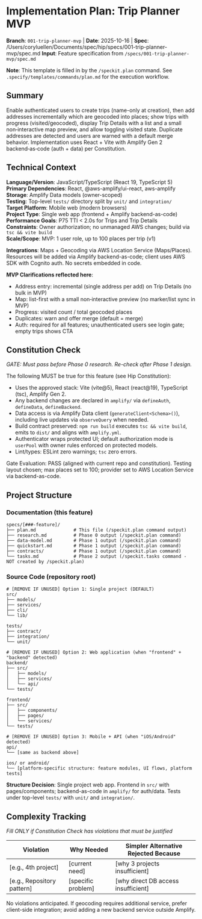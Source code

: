 # Implementation Plan: Trip Planner MVP

**Branch**: `001-trip-planner-mvp` | **Date**: 2025-10-16 | **Spec**: /Users/coryluellen/Documents/spec/hip/specs/001-trip-planner-mvp/spec.md
**Input**: Feature specification from `/specs/001-trip-planner-mvp/spec.md`

**Note**: This template is filled in by the `/speckit.plan` command. See `.specify/templates/commands/plan.md` for the execution workflow.

## Summary

Enable authenticated users to create trips (name-only at creation), then add addresses incrementally which are geocoded into places; show trips with progress (visited/geocoded), display Trip Details with a list and a small non‑interactive map preview, and allow toggling visited state. Duplicate addresses are detected and users are warned with a default merge behavior. Implementation uses React + Vite with Amplify Gen 2 backend‑as‑code (auth + data) per Constitution.

## Technical Context

<!--
  ACTION REQUIRED: Replace the content in this section with the technical details
  for the project. The structure here is presented in advisory capacity to guide
  the iteration process.
-->

**Language/Version**: JavaScript/TypeScript (React 19, TypeScript 5)  
**Primary Dependencies**: React, @aws-amplify/ui-react, aws-amplify  
**Storage**: Amplify Data models (owner-scoped)  
**Testing**: Top-level `tests/` directory split by `unit/` and `integration/`  
**Target Platform**: Mobile web (modern browsers)  
**Project Type**: Single web app (frontend + Amplify backend-as-code)  
**Performance Goals**: P75 TTI < 2.0s for Trips and Trip Details  
**Constraints**: Owner authorization; no unmanaged AWS changes; build via `tsc && vite build`  
**Scale/Scope**: MVP: 1 user role, up to 100 places per trip (v1)

**Integrations**: Maps + Geocoding via AWS Location Service (Maps/Places). Resources will be added via Amplify backend-as-code; client uses AWS SDK with Cognito auth. No secrets embedded in code.

**MVP Clarifications reflected here**:
- Address entry: incremental (single address per add) on Trip Details (no bulk in MVP)
- Map: list-first with a small non‑interactive preview (no marker/list sync in MVP)
- Progress: visited count / total geocoded places
- Duplicates: warn and offer merge (default = merge)
- Auth: required for all features; unauthenticated users see login gate; empty trips shows CTA

## Constitution Check

*GATE: Must pass before Phase 0 research. Re-check after Phase 1 design.*

The following MUST be true for this feature (see Hip Constitution):

- Uses the approved stack: Vite (vite@5), React (react@19), TypeScript (tsc), Amplify Gen 2.
- Any backend changes are declared in `amplify/` via `defineAuth`, `defineData`, `defineBackend`.
- Data access is via Amplify Data client (`generateClient<Schema>()`), including live updates via `observeQuery` when needed.
- Build contract preserved: `npm run build` executes `tsc && vite build`, emits to `dist/` and aligns with `amplify.yml`.
- Authenticator wraps protected UI; default authorization mode is `userPool` with owner rules enforced on protected models.
- Lint/types: ESLint zero warnings; `tsc` zero errors.

Gate Evaluation: PASS (aligned with current repo and constitution). Testing layout chosen; max places set to 100; provider set to AWS Location Service via backend-as-code.

## Project Structure

### Documentation (this feature)

```
specs/[###-feature]/
├── plan.md              # This file (/speckit.plan command output)
├── research.md          # Phase 0 output (/speckit.plan command)
├── data-model.md        # Phase 1 output (/speckit.plan command)
├── quickstart.md        # Phase 1 output (/speckit.plan command)
├── contracts/           # Phase 1 output (/speckit.plan command)
└── tasks.md             # Phase 2 output (/speckit.tasks command - NOT created by /speckit.plan)
```

### Source Code (repository root)
<!--
  ACTION REQUIRED: Replace the placeholder tree below with the concrete layout
  for this feature. Delete unused options and expand the chosen structure with
  real paths (e.g., apps/admin, packages/something). The delivered plan must
  not include Option labels.
-->

```
# [REMOVE IF UNUSED] Option 1: Single project (DEFAULT)
src/
├── models/
├── services/
├── cli/
└── lib/

tests/
├── contract/
├── integration/
└── unit/

# [REMOVE IF UNUSED] Option 2: Web application (when "frontend" + "backend" detected)
backend/
├── src/
│   ├── models/
│   ├── services/
│   └── api/
└── tests/

frontend/
├── src/
│   ├── components/
│   ├── pages/
│   └── services/
└── tests/

# [REMOVE IF UNUSED] Option 3: Mobile + API (when "iOS/Android" detected)
api/
└── [same as backend above]

ios/ or android/
└── [platform-specific structure: feature modules, UI flows, platform tests]
```

**Structure Decision**: Single project web app. Frontend in `src/` with pages/components; backend-as-code in `amplify/` for auth/data. Tests under top-level `tests/` with `unit/` and `integration/`.

## Complexity Tracking

*Fill ONLY if Constitution Check has violations that must be justified*

| Violation | Why Needed | Simpler Alternative Rejected Because |
|-----------|------------|-------------------------------------|
| [e.g., 4th project] | [current need] | [why 3 projects insufficient] |
| [e.g., Repository pattern] | [specific problem] | [why direct DB access insufficient] |

No violations anticipated. If geocoding requires additional service, prefer client-side integration; avoid adding a new backend service outside Amplify.

